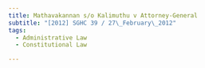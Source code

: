 ```yaml
---
title: Mathavakannan s/o Kalimuthu v Attorney-General 
subtitle: "[2012] SGHC 39 / 27\_February\_2012"
tags:
  - Administrative Law
  - Constitutional Law

---
```



